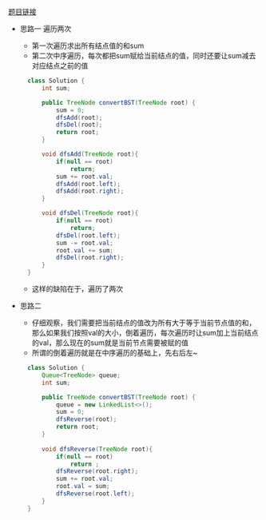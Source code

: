 [题目链接](https://leetcode-cn.com/problems/w6cpku/)

+ 思路一
遍历两次
  + 第一次遍历求出所有结点值的和sum
  + 第二次中序遍历，每次都把sum赋给当前结点的值，同时还要让sum减去对应结点之前的值
  ```java
    class Solution {
        int sum;

        public TreeNode convertBST(TreeNode root) {
            sum = 0;
            dfsAdd(root);
            dfsDel(root);
            return root;
        }

        void dfsAdd(TreeNode root){
            if(null == root)
                return;
            sum += root.val;
            dfsAdd(root.left);
            dfsAdd(root.right);
        }

        void dfsDel(TreeNode root){
            if(null == root)
                return;
            dfsDel(root.left);
            sum -= root.val;
            root.val += sum;
            dfsDel(root.right);
        }
    }
  ```
  + 这样的缺陷在于，遍历了两次  
  
+ 思路二
  + 仔细观察，我们需要把当前结点的值改为所有大于等于当前节点值的和，那么如果我们按照val的大小，倒着遍历，每次遍历时让sum加上当前结点的val，那么现在的sum就是当前节点需要被赋的值
  + 所谓的倒着遍历就是在中序遍历的基础上，先右后左~
  ```java
    class Solution {
        Queue<TreeNode> queue;
        int sum;

        public TreeNode convertBST(TreeNode root) {
            queue = new LinkedList<>();
            sum = 0;
            dfsReverse(root);
            return root;
        }
        
        void dfsReverse(TreeNode root){
            if(null == root)
                return ;
            dfsReverse(root.right);
            sum += root.val;
            root.val = sum;
            dfsReverse(root.left);
        }
    }
  ```